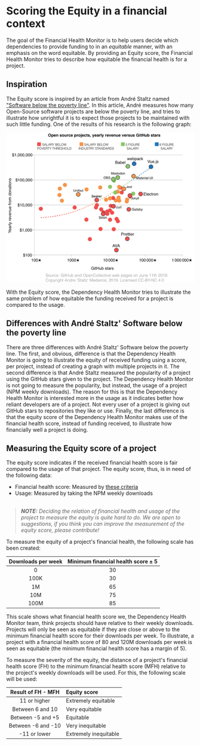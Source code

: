 # Scoring the Equity in a financial context
The goal of the Financial Health Monitor is to help users decide which dependencies to provide funding to in an _equitable_ manner, with an emphasis on the word equitable. By providing an Equity score, the Financial Health Monitor tries to describe how equitable the financial health is for a project.

## Inspiration
The Equity score is inspired by an article from André Staltz named ["Software below the poverty line"](https://staltz.com/software-below-the-poverty-line.html). In this article, André measures how many Open-Source software projects are below the poverty line, and tries to illustrate how unrightful it is to expect those projects to be maintained with such little funding. One of the results of his research is the following graph: 

![Software below the poverty line - André Staltz](images/Software%20below%20the%20poverty%20line.png)

With the Equity score, the Dependency Health Monitor tries to illustrate the same problem of how equitable the funding received for a project is compared to the usage.

## Differences with André Staltz' Software below the poverty line
There are three differences with André Staltz' Software below the poverty line. The first, and obvious, difference is that the Dependency Health Monitor is going to illustrate the equity of received funding using a score, per project, instead of creating a graph with multiple projects in it. The second difference is that André Staltz measured the popularity of a project using the GitHub stars given to the project. The Dependency Health Monitor is not going to measure the popularity, but instead, the usage of a project (NPM weekly downloads). The reason for this is that the Dependency Health Monitor is interested more in the usage as it indicates better how reliant developers are of a project. Not every user of a project is giving out GitHub stars to repositories they like or use. Finally, the last difference is that the equity score of the Dependency Health Monitor makes use of the financial health score, instead of funding received, to illustrate how financially well a project is doing.

## Measuring the Equity score of a project
The equity score indicates if the received financial health score is fair compared to the usage of that project. The equity score, thus, is in need of the following data:
- Financial health score: Measured by [these criteria](Scoring%20financial%20health.md)
- Usage: Measured by taking the NPM weekly downloads
<br></br>
> **_NOTE:_** _Deciding the relation of financial health and usage of the project to measure the equity is quite hard to do. We are open to suggestions, if you think you can improve the measurement of the equity score, please contribute!_

To measure the equity of a project's financial health, the following scale has been created:

| Downloads per week | Minimum financial health score ± 5|
| :----------------: | :------------: |
| 0     | 30    |
| 100K  | 30    |
| 1M    | 65    |
| 10M   | 75    |
| 100M  | 85    |

This scale shows what financial health score we, the Dependency Health Monitor team, think projects should have relative to their weekly downloads. Projects will only be seen as equitable if they are close or above to the minimum financial health score for their downloads per week. To illustrate, a project with a financial health score of 80 and 120M downloads per week is seen as equitable (the minimum financial health score has a margin of 5).

To measure the severity of the equity, the distance of a project's financial health score (FH) to the minimum financial health score (MFH) relative to the project's weekly downloads will be used. For this, the following scale will be used:

| Result of FH - MFH  | Equity score |
| :----------------: | :------------ |
| 11 or higher     | Extremely equitable   |
| Between 6 and 10  | Very equitable    |
| Between -5 and +5    | Equitable    |
| Between -6 and -10   | Very inequitable   |
| -11 or lower  | Extremely inequitable    |